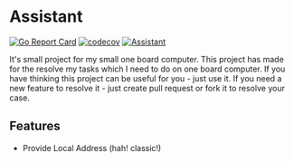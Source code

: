 # Assistant

[![Go Report Card](https://goreportcard.com/badge/github.com/gelleson/assistant)](https://goreportcard.com/report/github.com/gelleson/assistant) 
[![codecov](https://codecov.io/gh/gelleson/assistant/branch/master/graph/badge.svg)](https://codecov.io/gh/gelleson/assistant)
[![Assistant](https://circleci.com/gh/gelleson/assistant.svg?style=svg)](https://circleci.com/gh/gelleson/assistant.svg?style=svg)

It's small project for my small one board computer. 
This project has made for the resolve my tasks which I need to do on one board computer.
If you have thinking this project can be useful for you - just use it. 
If you need a new feature to resolve it - just create pull request or fork it to resolve your case.

## Features

- Provide Local Address (hah! classic!) 


